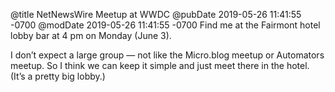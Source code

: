 @title NetNewsWire Meetup at WWDC
@pubDate 2019-05-26 11:41:55 -0700
@modDate 2019-05-26 11:41:55 -0700
Find me at the Fairmont hotel lobby bar at 4 pm on Monday (June 3).

I don’t expect a large group — not like the Micro.blog meetup or Automators meetup. So I think we can keep it simple and just meet there in the hotel. (It’s a pretty big lobby.)
